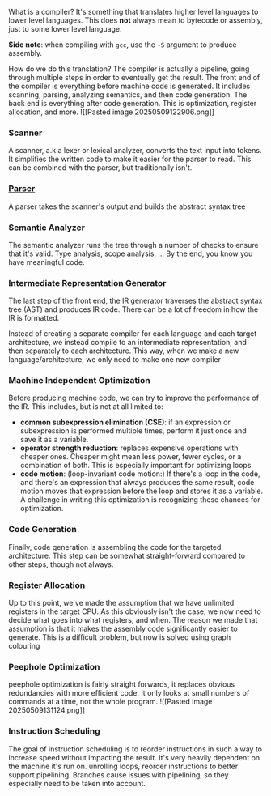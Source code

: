 What is a compiler? 
It's something that translates higher level languages to lower level languages. This does **not** always mean to bytecode or assembly, just to some lower level language.

**Side note**: when compiling with `gcc`, use the `-S` argument to produce assembly.

How do we do this translation?
The compiler is actually a pipeline, going through multiple steps in order to eventually get the result.
The front end of the compiler is everything before machine code is generated. It includes scanning, parsing, analyzing semantics, and then code generation.
The back end is everything after code generation. This is optimization, register allocation, and more.
![[Pasted image 20250509122906.png]]

### Scanner
A scanner, a.k.a lexer or lexical analyzer, converts the text input into tokens. It simplifies the written code to make it easier for the parser to read. This can be combined with the parser, but traditionally isn't.
### [Parser](05.13-Lexical_Analysis_&_Parsing)
A parser takes the scanner's output and builds the abstract syntax tree
### Semantic Analyzer
The semantic analyzer runs the tree through a number of checks to ensure that it's valid. Type analysis, scope analysis, ... By the end, you know you have meaningful code.
### Intermediate Representation Generator
The last step of the front end, the IR generator traverses the abstract syntax tree (AST) and produces IR code. There can be a lot of freedom in how the IR is formatted. 

Instead of creating a separate compiler for each language and each target architecture, we instead compile to an intermediate representation, and then separately to each architecture. This way, when we make a new language/architecture, we only need to make one new compiler
### Machine Independent Optimization
Before producing machine code, we can try to improve the performance of the IR. This includes, but is not at all limited to:
- **common subexpression elimination (CSE)**: if an expression or subexpression is performed multiple times, perform it just once and save it as a variable.
- **operator strength reduction**: replaces expensive operations with cheaper ones. Cheaper might mean less power, fewer cycles, or a combination of both. This is especially important for optimizing loops
- **code motion**: (loop-invariant code motion:) If there's a loop in the code, and there's an expression that always produces the same result, code motion moves that expression before the loop and stores it as a variable.
A challenge in writing this optimization is recognizing these chances for optimization.

### Code Generation
Finally, code generation is assembling the code for the targeted architecture. This step can be somewhat straight-forward compared to other steps, though not always.
### Register Allocation
Up to this point, we've made the assumption that we have unlimited registers in the target CPU. As this obviously isn't the case, we now need to decide what goes into what registers, and when.
The reason we made that assumption is that it makes the assembly code significantly easier to generate.
This is a difficult problem, but now is solved using graph colouring
### Peephole Optimization
peephole optimization is fairly straight forwards, it replaces obvious redundancies with more efficient code. It only looks at small numbers of commands at a time, not the whole program.
![[Pasted image 20250509131124.png]]
### Instruction Scheduling
The goal of instruction scheduling is to reorder instructions in such a way to increase speed without impacting the result. It's very heavily dependent on the machine it's run on.
unrolling loops, reorder instructions to better support pipelining. Branches cause issues with pipelining, so they especially need to be taken into account.